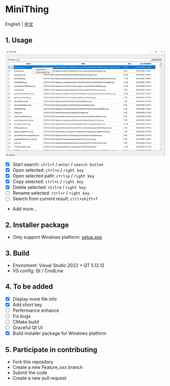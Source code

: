 # MiniThing

English | [中文](./README-CN.md)

## 1. Usage
![Usage](./Docs/Pictures/Usage.png)

- [x] Start search: `ctrl+f` / `enter` / `search button`
- [x] Open selected: `ctrl+o` / `right key`
- [x] Open selected path: `ctrl+p` / `right key`
- [x] Copy selected: `ctrl+c` / `right key`
- [x] Delete selected: `ctrl+d` / `right key`
- [ ] Rename selected: `ctrl+r` / `right key`
- [ ] Search from current result: `ctrl+shift+f`
- Add more...

## 2. Installer package

- Only support Windows platform: [setup.exe](./Installer/Windows/setup.exe)

## 3. Build
- Enviroment: Visual Studio 2022 + QT 5.12.12
- VS config: Qt / CmdLine

## 4. To be added
- [x] Display more file info
- [x] Add short key
- [ ] Perfermance enhance
- [ ] Fix bugs
- [ ] CMake build
- [ ] Graceful Qt UI
- [x] Build installer package for Windows platform

## 5. Participate in contributing
- Fork this repository
- Create a new Feature_xxx branch
- Submit the code
- Create a new pull request
